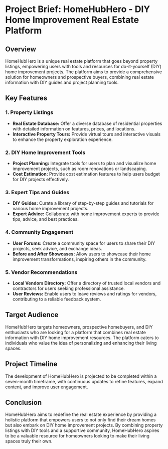 # Project Brief: HomeHubHero - DIY Home Improvement Real Estate Platform

## Overview

HomeHubHero is a unique real estate platform that goes beyond property listings, empowering users with tools and resources for do-it-yourself (DIY) home improvement projects. The platform aims to provide a comprehensive solution for homeowners and prospective buyers, combining real estate information with DIY guides and project planning tools.

## Key Features

### 1. Property Listings

- **Real Estate Database:** Offer a diverse database of residential properties with detailed information on features, prices, and locations.
- **Interactive Property Tours:** Provide virtual tours and interactive visuals to enhance the property exploration experience.

### 2. DIY Home Improvement Tools

- **Project Planning:** Integrate tools for users to plan and visualize home improvement projects, such as room renovations or landscaping.
- **Cost Estimation:** Provide cost estimation features to help users budget for DIY projects effectively.

### 3. Expert Tips and Guides

- **DIY Guides:** Curate a library of step-by-step guides and tutorials for various home improvement projects.
- **Expert Advice:** Collaborate with home improvement experts to provide tips, advice, and best practices.

### 4. Community Engagement

- **User Forums:** Create a community space for users to share their DIY projects, seek advice, and exchange ideas.
- **Before and After Showcases:** Allow users to showcase their home improvement transformations, inspiring others in the community.

### 5. Vendor Recommendations

- **Local Vendors Directory:** Offer a directory of trusted local vendors and contractors for users seeking professional assistance.
- **User Reviews:** Enable users to leave reviews and ratings for vendors, contributing to a reliable feedback system.

## Target Audience

HomeHubHero targets homeowners, prospective homebuyers, and DIY enthusiasts who are looking for a platform that combines real estate information with DIY home improvement resources. The platform caters to individuals who value the idea of personalizing and enhancing their living spaces.

## Project Timeline

The development of HomeHubHero is projected to be completed within a seven-month timeframe, with continuous updates to refine features, expand content, and improve user engagement.

## Conclusion

HomeHubHero aims to redefine the real estate experience by providing a holistic platform that empowers users to not only find their dream homes but also embark on DIY home improvement projects. By combining property listings with DIY tools and a supportive community, HomeHubHero aspires to be a valuable resource for homeowners looking to make their living spaces truly their own.
